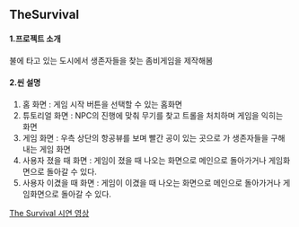 ## TheSurvival

#### 1.프로젝트 소개
불에 타고 있는 도시에서 생존자들을 찾는 좀비게임을 제작해봄
  
#### 2.씬 설명
  1. 홈 화면 : 게임 시작 버튼을 선택할 수 있는 홈화면
  2. 튜토리얼 화면 : NPC의 진행에 맞춰 무기를 찾고 트롤을 처치하며 게임을 익히는 화면
  3. 게임 화면 : 우측 상단의 항공뷰를 보며 빨간 공이 있는 곳으로 가 생존자들을 구해내는 게임 화면
  4. 사용자 졌을 때 화면 : 게임이 졌을 때 나오는 화면으로 메인으로 돌아가거나 게임화면으로 돌아갈 수 있다.
  5. 사용자 이겼을 때 화면 : 게임이 이겼을 때 나오는 화면으로 메인으로 돌아가거나 게임화면으로 돌아갈 수 있다.

[The Survival 시연 영상](https://youtu.be/o1U6eJLnJSk)
